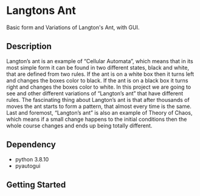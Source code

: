 # Langtons Ant

Basic form and Variations of Langton's Ant, with GUI.

## Description

Langton’s ant is an example of “Cellular Automata”, which means that in its most simple form it can be 
found in two different states, black and white, that are defined from two rules. If the ant is on a white 
box then it turns left and changes the boxes color to black. If the ant is on a black box it turns right 
and changes the boxes color to white. In this project we are going to see and other different variations 
of “Langton’s ant” that have different rules. The fascinating thing about Langton’s ant is that after 
thousands of moves the ant starts to form a pattern, that almost every time is the same. Last and foremost, 
“Langton’s ant” is also an example of Theory of Chaos, which means if a small change happens to the initial 
conditions then the whole course changes and ends up being totally different.

## Dependency

- python 3.8.10
- pyautogui

## Getting Started

